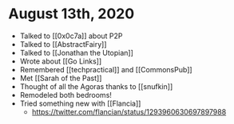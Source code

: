 # August 13th, 2020
- Talked to [[0x0c7a]] about P2P
- Talked to [[AbstractFairy]]
- Talked to [[Jonathan the Utopian]]
- Wrote about [[Go Links]]
- Remembered [[techpractical]] and [[CommonsPub]]
- Met [[Sarah of the Past]]
- Thought of all the Agoras thanks to [[snufkin]]
- Remodeled both bedrooms!
- Tried something new with [[Flancia]]
    - https://twitter.com/flancian/status/1293960630697897988
